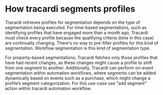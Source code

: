 # How tracardi segments profiles

Tracardi retrieves profiles for segmentation depends on the type of segmentation being
executed. For time-based segmentations, such as identifying profiles that have engaged more than a month ago, Tracardi
must check every profile because the qualifying criteria (time in this case) are continually changing. There's no way to
pre-filter profiles for this kind of segmentation. Workflow segmentation is this kind of segmentation type.

For property-based segmentations, Tracardi fetches only those profiles that have had recent changes, as these changes
might cause a profile to shift from one segment to another. Additionally, Tracardi can perform on-event segmentation
within automation workflows, where segments can be added dynamically based on events such as a purchase, which might
change a profile’s segment categorization. For this use-case use "add segment" action within tracardi automation workflow. 